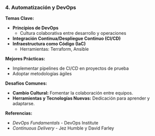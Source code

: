 ### **4. Automatización y DevOps**

**Temas Clave:**

- **Principios de DevOps**
  - Cultura colaborativa entre desarrollo y operaciones
- **Integración Continua/Despliegue Continuo (CI/CD)**
- **Infraestructura como Código (IaC)**
  - Herramientas: Terraform, Ansible

**Mejores Prácticas:**

- Implementar pipelines de CI/CD en proyectos de prueba
- Adoptar metodologías ágiles

**Desafíos Comunes:**

- **Cambio Cultural:** Fomentar la colaboración entre equipos.
- **Herramientas y Tecnologías Nuevas:** Dedicación para aprender y adaptarse.

**Referencias:**

- *DevOps Fundamentals* - DevOps Institute
- *Continuous Delivery* - Jez Humble y David Farley
